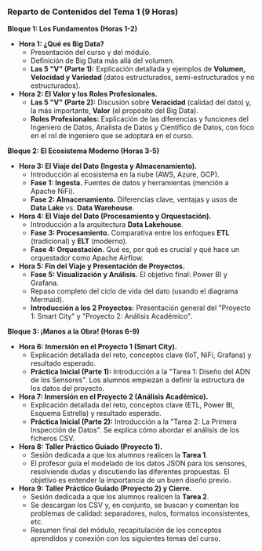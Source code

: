### Reparto de Contenidos del Tema 1 (9 Horas)

**Bloque 1: Los Fundamentos (Horas 1-2)**

- **Hora 1: ¿Qué es Big Data?**
  - Presentación del curso y del módulo.
  - Definición de Big Data más allá del volumen.
  - **Las 5 "V" (Parte 1):** Explicación detallada y ejemplos de **Volumen, Velocidad y Variedad** (datos estructurados, semi-estructurados y no estructurados).
- **Hora 2: El Valor y los Roles Profesionales.**
  - **Las 5 "V" (Parte 2):** Discusión sobre **Veracidad** (calidad del dato) y, la más importante, **Valor** (el propósito del Big Data).
  - **Roles Profesionales:** Explicación de las diferencias y funciones del Ingeniero de Datos, Analista de Datos y Científico de Datos, con foco en el rol de ingeniero que se adoptará en el curso.

**Bloque 2: El Ecosistema Moderno (Horas 3-5)**

- **Hora 3: El Viaje del Dato (Ingesta y Almacenamiento).**
  - Introducción al ecosistema en la nube (AWS, Azure, GCP).
  - **Fase 1: Ingesta.** Fuentes de datos y herramientas (mención a Apache NiFi).
  - **Fase 2: Almacenamiento.** Diferencias clave, ventajas y usos de **Data Lake** vs. **Data Warehouse**.
- **Hora 4: El Viaje del Dato (Procesamiento y Orquestación).**
  - Introducción a la arquitectura **Data Lakehouse**.
  - **Fase 3: Procesamiento.** Comparativa entre los enfoques **ETL** (tradicional) y **ELT** (moderno).
  - **Fase 4: Orquestación.** Qué es, por qué es crucial y qué hace un orquestador como Apache Airflow.
- **Hora 5: Fin del Viaje y Presentación de Proyectos.**
  - **Fase 5: Visualización y Análisis.** El objetivo final: Power BI y Grafana.
  - Repaso completo del ciclo de vida del dato (usando el diagrama Mermaid).
  - **Introducción a los 2 Proyectos:** Presentación general del "Proyecto 1: Smart City" y "Proyecto 2: Análisis Académico".

**Bloque 3: ¡Manos a la Obra! (Horas 6-9)**

- **Hora 6: Inmersión en el Proyecto 1 (Smart City).**
  - Explicación detallada del reto, conceptos clave (IoT, NiFi, Grafana) y resultado esperado.
  - **Práctica Inicial (Parte 1):** Introducción a la "Tarea 1: Diseño del ADN de los Sensores". Los alumnos empiezan a definir la estructura de los datos del proyecto.
- **Hora 7: Inmersión en el Proyecto 2 (Análisis Académico).**
  - Explicación detallada del reto, conceptos clave (ETL, Power BI, Esquema Estrella) y resultado esperado.
  - **Práctica Inicial (Parte 2):** Introducción a la "Tarea 2: La Primera Inspección de Datos". Se explica cómo abordar el análisis de los ficheros CSV.
- **Hora 8: Taller Práctico Guiado (Proyecto 1).**
  - Sesión dedicada a que los alumnos realicen la **Tarea 1**.
  - El profesor guía el modelado de los datos JSON para los sensores, resolviendo dudas y discutiendo las diferentes propuestas. El objetivo es entender la importancia de un buen diseño previo.
- **Hora 9: Taller Práctico Guiado (Proyecto 2) y Cierre.**
  - Sesión dedicada a que los alumnos realicen la **Tarea 2**.
  - Se descargan los CSV y, en conjunto, se buscan y comentan los problemas de calidad: separadores, nulos, formatos inconsistentes, etc.
  - Resumen final del módulo, recapitulación de los conceptos aprendidos y conexión con los siguientes temas del curso.